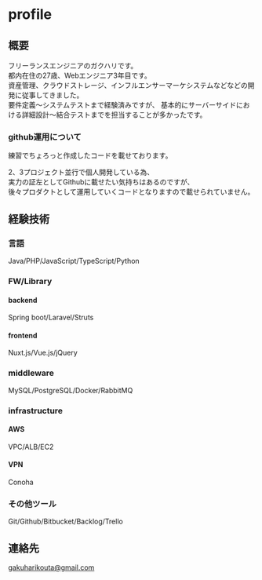 # profile
## 概要
フリーランスエンジニアのガクハリです。  
都内在住の27歳、Webエンジニア3年目です。  
資産管理、クラウドストレージ、インフルエンサーマーケシステムなどなどの開発に従事してきました。  
要件定義〜システムテストまで経験済みですが、
基本的にサーバーサイドにおける詳細設計〜結合テストまでを担当することが多かったです。  

### github運用について
練習でちょろっと作成したコードを載せております。  

2、3プロジェクト並行で個人開発している為、  
実力の証左としてGithubに載せたい気持ちはあるのですが、  
後々プロダクトとして運用していくコードとなりますので載せられていません。  

## 経験技術
### 言語
Java/PHP/JavaScript/TypeScript/Python  

### FW/Library
#### backend
Spring boot/Laravel/Struts  
#### frontend
Nuxt.js/Vue.js/jQuery  
### middleware
MySQL/PostgreSQL/Docker/RabbitMQ  
### infrastructure
#### AWS
VPC/ALB/EC2  
#### VPN
Conoha
### その他ツール
Git/Github/Bitbucket/Backlog/Trello  
## 連絡先
gakuharikouta@gmail.com
